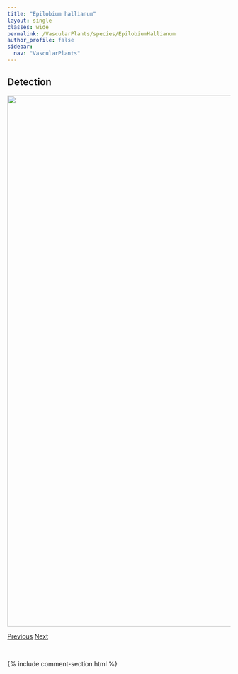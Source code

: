 ```yaml
---
title: "Epilobium hallianum"
layout: single
classes: wide
permalink: /VascularPlants/species/EpilobiumHallianum
author_profile: false
sidebar:
  nav: "VascularPlants"
---
```


<h2>Detection</h2>

<a href="https://drive.google.com/uc?export=view&id=1hJ81RMieMlwCTfSChYympLlsYbR-pKng">
<img src="https://drive.google.com/uc?export=view&id=1hJ81RMieMlwCTfSChYympLlsYbR-pKng" height = "1200" width = "800">
</a>


<a href="/DevelopmentWebsite/VascularPlants/species/EpilobiumClavatum" class="pagination--pager" title="Epilobium clavatum">Previous</a> <a href="/DevelopmentWebsite/VascularPlants/species/EpilobiumLeptophyllum" class="pagination--pager" title="Narrow Leaved Willowherb">Next</a>

<p>&nbsp;</p>

{% include comment-section.html %}
